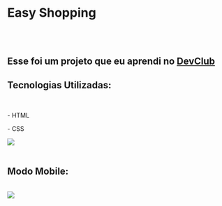 <h1>Easy Shopping</h1>
<br>
<br>
<h2>Esse foi um projeto que eu aprendi no <a href="https://rodolfomori.com.br/devclub">DevClub<a/></h2>

<h2>Tecnologias Utilizadas:</h2>
<br>
<p>- HTML</p>
<p>- CSS</p>
 
<img src="https://github.com/bilby1/easy-shopping/blob/main/assets/Shopping%20via%20Desktop.PNG?raw=true"/>
<br>
<br>
<h2>Modo Mobile:</h2>
<br>
<img src="https://github.com/bilby1/easy-shopping/blob/main/assets/Shopping%20via%20Desktop.PNG?raw=true"/>


